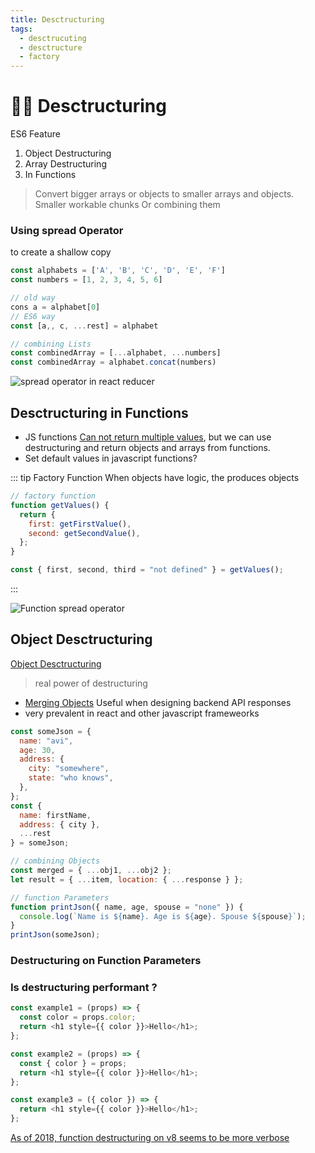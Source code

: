 ```yaml
---
title: Desctructuring
tags:
  - desctrucuting
  - desctructure
  - factory
---
```


# :construction_worker_woman: Desctructuring

<TagLinks />

ES6 Feature

1. Object Destructuring
2. Array Destructuring
3. In Functions

> Convert bigger arrays or objects to smaller arrays and objects.
> Smaller workable chunks
> Or combining them

### Using spread Operator

to create a shallow copy

```js
const alphabets = ['A', 'B', 'C', 'D', 'E', 'F']
const numbers = [1, 2, 3, 4, 5, 6]

// old way
cons a = alphabet[0]
// ES6 way
const [a,, c, ...rest] = alphabet

// combining Lists
const combinedArray = [...alphabet, ...numbers]
const combinedArray = alphabet.concat(numbers)
```

![spread operator in react reducer](../../.vuepress/public/img/js/spread-operator-react-reducer.png)

## Desctructuring in Functions

- JS functions [Can not return multiple values](https://stackoverflow.com/questions/2917175/return-multiple-values-in-javascript), but we can use destructuring and return objects and arrays from functions.
- Set default values in javascript functions?

::: tip Factory Function
When objects have logic, the produces objects

```js
// factory function
function getValues() {
  return {
    first: getFirstValue(),
    second: getSecondValue(),
  };
}

const { first, second, third = "not defined" } = getValues();
```

:::

![Function spread operator](../../.vuepress/public/img/js/spread-operator.png)

## Object Desctructuring

[Object Desctructuring](https://developer.mozilla.org/en-US/docs/Web/JavaScript/Reference/Operators/Destructuring_assignment)

> real power of destructuring

- [Merging Objects](https://stackoverflow.com/questions/13852852/how-do-i-merge-two-javascript-objects-together-in-es6)
  Useful when designing backend API responses
- very prevalent in react and other javascript frameweorks

```js
const someJson = {
  name: "avi",
  age: 30,
  address: {
    city: "somewhere",
    state: "who knows",
  },
};
const {
  name: firstName,
  address: { city },
  ...rest
} = someJson;

// combining Objects
const merged = { ...obj1, ...obj2 };
let result = { ...item, location: { ...response } };

// function Parameters
function printJson({ name, age, spouse = "none" }) {
  console.log(`Name is ${name}. Age is ${age}. Spouse ${spouse}`);
}
printJson(someJson);
```

### Destructuring on Function Parameters

### Is destructuring performant ?

```js
const example1 = (props) => {
  const color = props.color;
  return <h1 style={{ color }}>Hello</h1>;
};

const example2 = (props) => {
  const { color } = props;
  return <h1 style={{ color }}>Hello</h1>;
};

const example3 = ({ color }) => {
  return <h1 style={{ color }}>Hello</h1>;
};
```

[As of 2018, function destructuring on v8 seems to be more verbose](https://stackoverflow.com/questions/47099510/destructuring-variables-performance)

<Footer />
